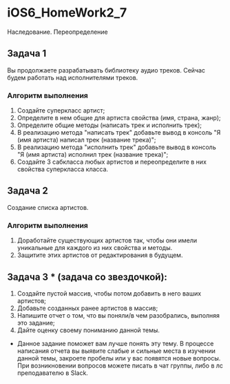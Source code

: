# iOS6_HomeWork2_7
Наследование. Переопределение

## Задача 1

Вы продолжаете разрабатывать библиотеку аудио треков. Сейчас будем работать над исполнителями треков.

### Алгоритм выполнения

1. Создайте суперкласс артист;
2. Определите в нем общие для артиста свойства (имя, страна, жанр);
3. Определите общие методы (написать трек и исполнить трек);
4. В реализацию метода "написать трек" добавьте вывод в консоль "Я (имя артиста) написал трек (название трека)";
5. В реализацию метода "исполнить трек" добавьте вывод в консоль "Я (имя артиста) исполнил трек (название трека)";
6. Создайте 3 сабкласса любых артистов и переопределите в них свойства суперкласса класса.


## Задача 2

Создание списка артистов.

### Алгоритм выполнения

1. Доработайте существующих артистов так, чтобы они имели уникальные для каждого из них свойства и методы. 
2. Защитите этих артистов от редактирования в будущем.

## Задача 3 * (задача со звездочкой):

1. Создайте пустой массив, чтобы потом добавить в него ваших артистов;
2. Добавьте созданных ранее артистов в массив;
3. Напишите отчет о том, что вы поняли/в чем разобрались, выполняя это задание;
4. Дайте оценку своему пониманию данной темы.

* Данное задание поможет вам лучше понять эту тему. В процессе написания отчета вы выявите слабые и сильные места в изучении данной темы, закроете пробелы или у вас появятся новые вопросы. При возникновении вопросов можете писать в чат группы, либо в лс преподавателю в Slack.
